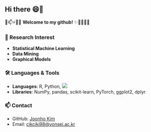 ## Hi there 😄👋

💬📫⚡🚀✨ **Welcome to my github!** ✨🔭🌱👯🤔

### 🔬 Research Interest
- **Statistical Machine Learning**
- **Data Mining**
- **Graphical Models**

### 🛠️ Languages & Tools
- **Languages**: R, Python, <img src="https://img.shields.io/badge/R-276DC3?style=flat-square&logo=R&logoColor=white"/>
- **Libraries**: NumPy, pandas, scikit-learn, PyTorch, ggplot2, dplyr

### 📫 Contact
- GitHub: [Joonho Kim](https://github.com/StatJuno)
- Email: cikciki98@yonsei.ac.kr
